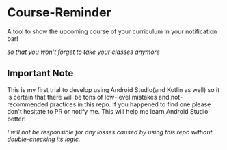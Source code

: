 # Course-Reminder
A tool to show the upcoming course of your curriculum in your notification bar!

*so that you won't forget to take your classes anymore*

## Important Note
This is my first trial to develop using Android Studio(and Kotlin as well) so it is certain that there will be tons of low-level mistakes and not-recommended practices in this repo.
If you happened to find one please don't hesitate to PR or notify me. This will help me learn Android Studio better!

*I will not be responsible for any losses caused by using this repo without double-checking its logic.*
